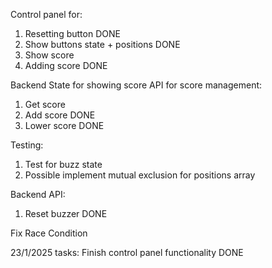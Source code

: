 Control panel for:
1. Resetting button DONE
2. Show buttons state + positions DONE
3. Show score 
4. Adding score DONE

Backend State for showing score
API for score management:
1. Get score
2. Add score DONE
3. Lower score DONE

Testing:
1. Test for buzz state
2. Possible implement mutual exclusion for positions array

Backend API:
1. Reset buzzer DONE

Fix Race Condition

23/1/2025 tasks:
Finish control panel  functionality DONE




